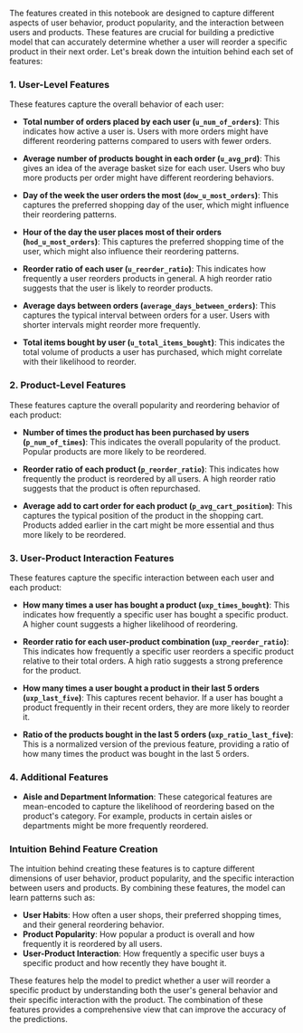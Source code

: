 The features created in this notebook are designed to capture different aspects of user behavior, product popularity, and the interaction between users and products. These features are crucial for building a predictive model that can accurately determine whether a user will reorder a specific product in their next order. Let's break down the intuition behind each set of features:

### 1. **User-Level Features**
These features capture the overall behavior of each user:

- **Total number of orders placed by each user (`u_num_of_orders`)**: This indicates how active a user is. Users with more orders might have different reordering patterns compared to users with fewer orders.
  
- **Average number of products bought in each order (`u_avg_prd`)**: This gives an idea of the average basket size for each user. Users who buy more products per order might have different reordering behaviors.

- **Day of the week the user orders the most (`dow_u_most_orders`)**: This captures the preferred shopping day of the user, which might influence their reordering patterns.

- **Hour of the day the user places most of their orders (`hod_u_most_orders`)**: This captures the preferred shopping time of the user, which might also influence their reordering patterns.

- **Reorder ratio of each user (`u_reorder_ratio`)**: This indicates how frequently a user reorders products in general. A high reorder ratio suggests that the user is likely to reorder products.

- **Average days between orders (`average_days_between_orders`)**: This captures the typical interval between orders for a user. Users with shorter intervals might reorder more frequently.

- **Total items bought by user (`u_total_items_bought`)**: This indicates the total volume of products a user has purchased, which might correlate with their likelihood to reorder.

### 2. **Product-Level Features**
These features capture the overall popularity and reordering behavior of each product:

- **Number of times the product has been purchased by users (`p_num_of_times`)**: This indicates the overall popularity of the product. Popular products are more likely to be reordered.

- **Reorder ratio of each product (`p_reorder_ratio`)**: This indicates how frequently the product is reordered by all users. A high reorder ratio suggests that the product is often repurchased.

- **Average add to cart order for each product (`p_avg_cart_position`)**: This captures the typical position of the product in the shopping cart. Products added earlier in the cart might be more essential and thus more likely to be reordered.

### 3. **User-Product Interaction Features**
These features capture the specific interaction between each user and each product:

- **How many times a user has bought a product (`uxp_times_bought`)**: This indicates how frequently a specific user has bought a specific product. A higher count suggests a higher likelihood of reordering.

- **Reorder ratio for each user-product combination (`uxp_reorder_ratio`)**: This indicates how frequently a specific user reorders a specific product relative to their total orders. A high ratio suggests a strong preference for the product.

- **How many times a user bought a product in their last 5 orders (`uxp_last_five`)**: This captures recent behavior. If a user has bought a product frequently in their recent orders, they are more likely to reorder it.

- **Ratio of the products bought in the last 5 orders (`uxp_ratio_last_five`)**: This is a normalized version of the previous feature, providing a ratio of how many times the product was bought in the last 5 orders.

### 4. **Additional Features**
- **Aisle and Department Information**: These categorical features are mean-encoded to capture the likelihood of reordering based on the product's category. For example, products in certain aisles or departments might be more frequently reordered.

### Intuition Behind Feature Creation
The intuition behind creating these features is to capture different dimensions of user behavior, product popularity, and the specific interaction between users and products. By combining these features, the model can learn patterns such as:
- **User Habits**: How often a user shops, their preferred shopping times, and their general reordering behavior.
- **Product Popularity**: How popular a product is overall and how frequently it is reordered by all users.
- **User-Product Interaction**: How frequently a specific user buys a specific product and how recently they have bought it.

These features help the model to predict whether a user will reorder a specific product by understanding both the user's general behavior and their specific interaction with the product. The combination of these features provides a comprehensive view that can improve the accuracy of the predictions.